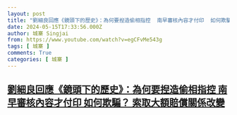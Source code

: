 ```yaml
---
layout: post
title: "劉細良回應《鏡頭下的歷史》：為何要揑造偷相指控  南早審核內容才付印  如何欺騙？ 索取大額賠償關係改變"
date: 2024-05-15T17:33:56.000Z
author: 城寨 Singjai
from: https://www.youtube.com/watch?v=egCFvMe543g
tags: [ 城寨 ]
comments: True
categories: [ 城寨 ]
---
```

<!--1715794436000-->
[劉細良回應《鏡頭下的歷史》：為何要揑造偷相指控  南早審核內容才付印  如何欺騙？ 索取大額賠償關係改變](https://www.youtube.com/watch?v=egCFvMe543g)
------

<div>

</div>

